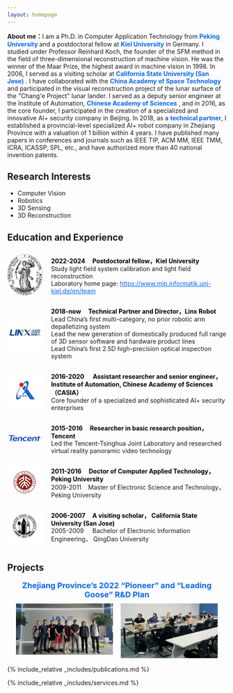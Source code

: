 ```yaml
---
layout: homepage
---
```


<strong>About me：</strong>I am a Ph.D. in Computer Application Technology from <span style="color: #0066FF;font-weight: bold;">Peking University </span> and a postdoctoral fellow at <span style="color: #0066FF;font-weight: bold;">Kiel University</span> in Germany. I studied under Professor Reinhard Koch, the founder of the SFM method in the field of three-dimensional reconstruction of machine vision. He was the winner of the Maar Prize, the highest award in machine vision in 1998. In 2006, I served as a visiting scholar at <span style="color: #0066FF;font-weight: bold;">California State University (San Jose)</span> . I have collaborated with the  <span style="color: #0066FF;font-weight: bold;">China Academy of Space Technology </span> and participated in the visual reconstruction project of the lunar surface of the "Chang'e Project" lunar lander. I served as a deputy senior engineer at the Institute of Automation, <span style="color: #0066FF;font-weight: bold;">Chinese Academy of Sciences</span> , and in 2016, as the core founder, I participated in the creation of a specialized and innovative AI+ security company in Beijing. In 2018, as a <span style="color: #0066FF;font-weight: bold;"> technical partner</span>, I established a provincial-level specialized AI+ robot company in Zhejiang Province with a valuation of 1 billion within 4 years.
I have published many papers in conferences and journals such as IEEE TIP, ACM MM, IEEE TMM, ICRA, ICASSP, SPL, etc., and have authorized more than 40 national invention patents.

## Research Interests

- Computer Vision
- Robotics
- 3D Sensing
- 3D Reconstruction

## Education and Experience

<div style="display: flex; align-items: center;">
  <div style="flex: 1; margin-right: 20px;">
    <img src="/assets/img/1.png" alt="University Logo" width="100">
  </div>
  <div style="flex: 5;">
    <p>
      <span style="color: #000000;font-weight: bold;">2022-2024&nbsp;&nbsp;&nbsp;&nbsp; Postdoctoral fellow，Kiel University</span> <br>
      Study light field system calibration and light field reconstruction <br>
      Laboratory home page: <a href="https://www.mip.informatik.uni-kiel.de/en/team" style="color: #0066FF;">https://www.mip.informatik.uni-kiel.de/en/team</a>
    </p>
  </div>
</div>

<div style="display: flex; align-items: center;">
  <div style="flex: 1; margin-right: 20px;">
    <img src="assets/img/2.png" alt="Company Logo" width="100">
  </div>
  <div style="flex: 5;">
    <p>
      <span style="color: #000000;font-weight: bold;">2018-now&nbsp;&nbsp;&nbsp;&nbsp;&nbsp;Technical Partner and Director，Linx Robot </span><br>
      Lead China’s first multi-category, no prior robotic arm depalletizing system<br>
      Lead the new generation of domestically produced full range of 3D sensor software and hardware product lines<br>
      Lead China’s first 2.5D high-precision optical inspection system
    </p>
  </div>
</div>

<div style="display: flex; align-items: center;">
  <div style="flex: 1; margin-right: 20px;">
    <img src="assets/img/3.png" alt="Institute Logo" width="100">
  </div>
  <div style="flex: 5;">
    <p>
       <span style="color: #000000;font-weight: bold;">2016-2020 &nbsp;&nbsp;&nbsp;&nbsp; Assistant researcher and senior engineer，Institute of Automation, Chinese Academy of Sciences（CASIA）</span> <br>
      Core founder of a specialized and sophisticated  AI+ security enterprises 
    </p>
  </div>
</div>

<div style="display: flex; align-items: center;">
  <div style="flex: 1; margin-right: 20px;">
    <img src="assets/img/4.png" alt="Tencent Logo" width="100">
  </div>
  <div style="flex: 5;">
    <p>
      <span style="color: #000000;font-weight: bold;">2015-2016&nbsp;&nbsp;&nbsp;&nbsp; Researcher in basic research position，Tencent</span> <br>
      Led the Tencent-Tsinghua Joint Laboratory and researched virtual reality panoramic video technology
    </p>
  </div>
</div>

<div style="display: flex; align-items: center;">
  <div style="flex: 1; margin-right: 20px;">
    <img src="/assets/img/5.png" alt="University Logo" width="100">
  </div>
  <div style="flex: 5;">
    <p>
      <span style="color: #000000;font-weight: bold;">2011-2016&nbsp;&nbsp;&nbsp;&nbsp; Doctor of Computer Applied Technology， Peking University </span> <br>
      2009-2011&nbsp;&nbsp;&nbsp;&nbsp;Master of Electronic Science and Technology，Peking University <br>
    </p>
  </div>
</div>

<div style="display: flex; align-items: center;">
  <div style="flex: 1; margin-right: 20px;">
    <img src="/assets/img/6.png" alt="University Logo" width="100">
  </div>
  <div style="flex: 5;">
    <p>
      <span style="color: #000000;font-weight: bold;">2006-2007&nbsp;&nbsp;&nbsp;&nbsp; A visiting scholar， California State University (San Jose) </span> <br>
      2005-2009&nbsp;&nbsp;&nbsp;&nbsp; Bachelor of Electronic Information Engineering， QingDao University<br>
    </p>
  </div>
</div>

## Projects

<div style="padding: 0 20px; text-align: center;">
  <p style="font-size: 18px; color: #0066FF; font-weight: bold; margin-bottom: 10px;">Zhejiang Province’s 2022 “Pioneer” and “Leading Goose” R&D Plan</p>
  <div style="display: flex; justify-content: space-between;">
    <div style="flex-basis: 48%;">
      <img src="/assets/img/project 01.png" alt="Project 01" style="width: 100%; max-width: 100%; height: auto;">
    </div>
    <div style="flex-basis: 48%;">
      <img src="/assets/img/project 02.png" alt="Project 02" style="width: 100%; max-width: 100%; height: auto;">
    </div>
  </div>
</div>





  
{% include_relative _includes/publications.md %}

{% include_relative _includes/services.md %}

